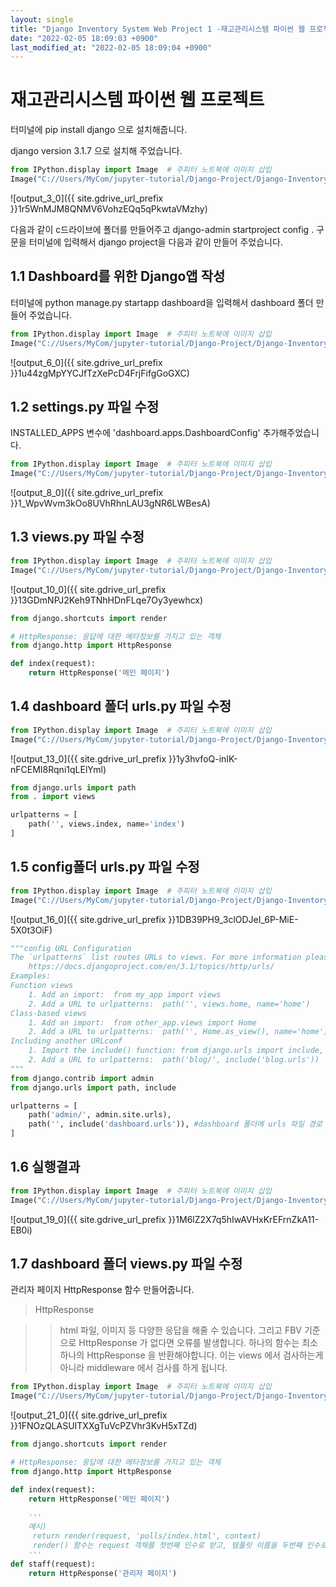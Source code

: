 ```yaml
---
layout: single
title: "Django Inventory System Web Project 1 -재고관리시스템 파이썬 웹 프로젝트"
date: "2022-02-05 18:09:03 +0900"
last_modified_at: "2022-02-05 18:09:04 +0900"
---
```



# 재고관리시스템 파이썬 웹 프로젝트 

터미널에 pip install django 으로 설치해줍니다.

django version 3.1.7 으로 설치해 주었습니다.


```python
from IPython.display import Image  # 주피터 노트북에 이미지 삽입
Image("C://Users/MyCom/jupyter-tutorial/Django-Project/Django-Inventory-System-Web/data/2.png")
```



![output_3_0]({{ site.gdrive_url_prefix }}1r5WnMJM8QNMV6VohzEQq5qPkwtaVMzhy)
    



다음과 같이 c드라이브에 폴더를 만들어주고 django-admin startproject config . 구문을 터미널에 입력해서 django project을 다음과 같이 만들어 주었습니다.

## 1.1 Dashboard를 위한 Django앱 작성

터미널에 python manage.py startapp dashboard을 입력해서 dashboard 폴더 만들어 주었습니다.


```python
from IPython.display import Image  # 주피터 노트북에 이미지 삽입
Image("C://Users/MyCom/jupyter-tutorial/Django-Project/Django-Inventory-System-Web/data/3.png")
```




      
![output_6_0]({{ site.gdrive_url_prefix }}1u44zgMpYYCJfTzXePcD4FrjFifgGoGXC)



## 1.2 settings.py 파일 수정 

INSTALLED_APPS 변수에 'dashboard.apps.DashboardConfig' 추가해주었습니다.


```python
from IPython.display import Image  # 주피터 노트북에 이미지 삽입
Image("C://Users/MyCom/jupyter-tutorial/Django-Project/Django-Inventory-System-Web/data/4.png")
```




![output_8_0]({{ site.gdrive_url_prefix }}1_WpvWvm3kOo8UVhRhnLAU3gNR6LWBesA)



## 1.3 views.py 파일 수정


```python
from IPython.display import Image  # 주피터 노트북에 이미지 삽입
Image("C://Users/MyCom/jupyter-tutorial/Django-Project/Django-Inventory-System-Web/data/5.png")
```




![output_10_0]({{ site.gdrive_url_prefix }}13GDmNPJ2Keh9TNhHDnFLqe7Oy3yewhcx)




```python
from django.shortcuts import render

# HttpResponse: 응답에 대한 메타정보를 가지고 있는 객체
from django.http import HttpResponse

def index(request):
    return HttpResponse('메인 페이지')
```

## 1.4 dashboard 폴더 urls.py 파일 수정


```python
from IPython.display import Image  # 주피터 노트북에 이미지 삽입
Image("C://Users/MyCom/jupyter-tutorial/Django-Project/Django-Inventory-System-Web/data/6.png")
```



![output_13_0]({{ site.gdrive_url_prefix }}1y3hvfoQ-inIK-nFCEMI8Rqni1qLElYml)
    




```python
from django.urls import path
from . import views

urlpatterns = [
    path('', views.index, name='index')
]
```

## 1.5 config폴더 urls.py 파일 수정


```python
from IPython.display import Image  # 주피터 노트북에 이미지 삽입
Image("C://Users/MyCom/jupyter-tutorial/Django-Project/Django-Inventory-System-Web/data/7.png")
```



![output_16_0]({{ site.gdrive_url_prefix }}1DB39PH9_3clODJeI_6P-MiE-5X0t3OiF)
    




```python
"""config URL Configuration
The `urlpatterns` list routes URLs to views. For more information please see:
    https://docs.djangoproject.com/en/3.1/topics/http/urls/
Examples:
Function views
    1. Add an import:  from my_app import views
    2. Add a URL to urlpatterns:  path('', views.home, name='home')
Class-based views
    1. Add an import:  from other_app.views import Home
    2. Add a URL to urlpatterns:  path('', Home.as_view(), name='home')
Including another URLconf
    1. Import the include() function: from django.urls import include, path
    2. Add a URL to urlpatterns:  path('blog/', include('blog.urls'))
"""
from django.contrib import admin
from django.urls import path, include

urlpatterns = [
    path('admin/', admin.site.urls),
    path('', include('dashboard.urls')), #dashboard 폴더에 urls 파일 경로 설정
]

```

## 1.6 실행결과


```python
from IPython.display import Image  # 주피터 노트북에 이미지 삽입
Image("C://Users/MyCom/jupyter-tutorial/Django-Project/Django-Inventory-System-Web/data/8.png")
```



![output_19_0]({{ site.gdrive_url_prefix }}1M6lZ2X7q5hIwAVHxKrEFrnZkA11-EB0i)



## 1.7 dashboard 폴더 views.py 파일 수정

관리자 페이지 HttpResponse 함수 만들어줍니다.


> HttpResponse

>> html 파일, 이미지 등 다양한 응답을 해줄 수 있습니다. 그리고 FBV 기준으로 HttpResponse 가 없다면 오류를 발생합니다. 하나의 함수는 최소 하나의 HttpResponse 을 반환해야합니다. 이는 views 에서 검사하는게 아니라 middleware 에서 검사를 하게 됩니다.


```python
from IPython.display import Image  # 주피터 노트북에 이미지 삽입
Image("C://Users/MyCom/jupyter-tutorial/Django-Project/Django-Inventory-System-Web/data/9.png")
```




![output_21_0]({{ site.gdrive_url_prefix }}1FNOzQLASUITXXgTuVcPZVhr3KvH5xTZd)




```python
from django.shortcuts import render

# HttpResponse: 응답에 대한 메타정보를 가지고 있는 객체
from django.http import HttpResponse

def index(request):
    return HttpResponse('메인 페이지')
    
    '''
    예시)
     return render(request, 'polls/index.html', context) 
     render() 함수는 request 객체를 첫번째 인수로 받고, 템플릿 이름을 두번째 인수로 받으며, context 사전형 객체를 세전째 선택적(optional) 인수로 받습니다. 인수로 지정된 context로 표현된 템플릿의 HttpResponse 객체가 반환됩니다.
    '''
def staff(request):
    return HttpResponse('관리자 페이지')
```
